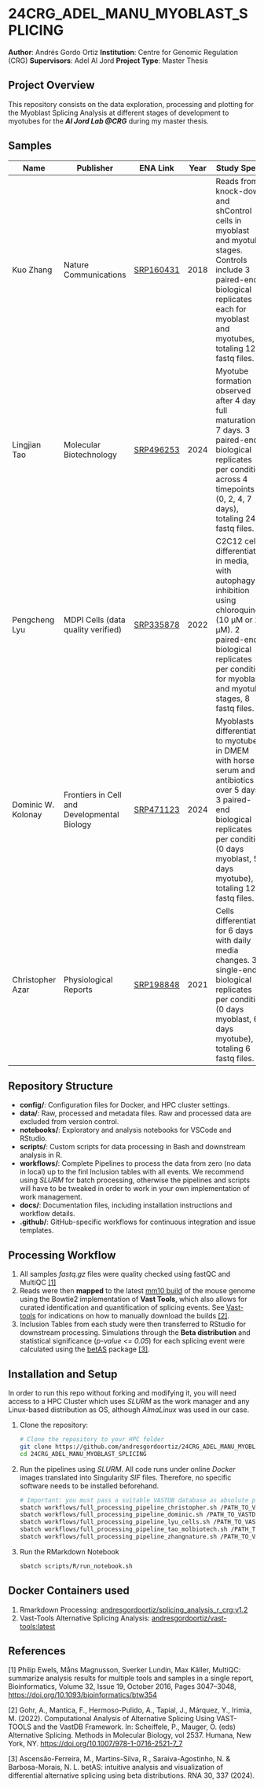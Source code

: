 # 24CRG_ADEL_MANU_MYOBLAST_SPLICING
**Author**: Andrés Gordo Ortiz
**Institution**: Centre for Genomic Regulation (CRG)
**Supervisors**: Adel Al Jord
**Project Type**: Master Thesis

## Project Overview

This repository consists on the data exploration, processing and plotting for the Myoblast Splicing Analysis at different stages of development to myotubes  for the ***Al Jord Lab @CRG*** during my master thesis.

## Samples

| Name              | Publisher                             | ENA Link  | Year | Study Specs                                                                                                                                                                                           | Details                                                 |
|-------------------|---------------------------------------|-----------|------|-------------------------------------------------------------------------------------------------------------------------------------------------------------------------------------------------------|---------------------------------------------------------|
| Kuo Zhang         | Nature Communications                 | [SRP160431](https://www.ebi.ac.uk/ena/browser/view/SRP160431) | 2018 | Reads from knock-down and shControl cells in myoblast and myotube stages. Controls include 3 paired-end biological replicates each for myoblast and myotubes, totaling 12 fastq files.                | ~30M per biosample                                      |
| Lingjian Tao      | Molecular Biotechnology               | [SRP496253](https://www.ebi.ac.uk/ena/browser/view/SRP496253) | 2024 | Myotube formation observed after 4 days, full maturation at 7 days. 3 paired-end biological replicates per condition across 4 timepoints (0, 2, 4, 7 days), totaling 24 fastq files.                  | ~44M per biosample                                      |
| Pengcheng Lyu     | MDPI Cells (data quality verified)    | [SRP335878](https://www.ebi.ac.uk/ena/browser/view/SRP335878) | 2022 | C2C12 cells differentiated in media, with autophagy inhibition using chloroquine (10 µM or 20 µM). 2 paired-end biological replicates per condition for myoblast and myotube stages, 8 fastq files.   | ~45M per biosample                                      |
| Dominic W. Kolonay | Frontiers in Cell and Developmental Biology | [SRP471123](https://www.ebi.ac.uk/ena/browser/view/SRP471123) | 2024 | Myoblasts differentiated to myotubes in DMEM with horse serum and antibiotics over 5 days. 3 paired-end biological replicates per condition (0 days myoblast, 5 days myotube), totaling 12 fastq files. | ~90M per biosample in myotubes, ~140M per biosample in myoblasts |
| Christopher Azar  | Physiological Reports                 | [SRP198848](https://www.ebi.ac.uk/ena/browser/view/SRP198848) | 2021 | Cells differentiated for 6 days with daily media changes. 3 single-end biological replicates per condition (0 days myoblast, 6 days myotube), totaling 6 fastq files.                                 | ~30M per biosample


## Repository Structure

- **config/**: Configuration files for Docker, and HPC cluster settings.
- **data/**: Raw, processed and metadata files. Raw and processed data are excluded from version control.
- **notebooks/**: Exploratory and analysis notebooks for VSCode and RStudio.
- **scripts/**: Custom scripts for data processing in Bash and downstream analysis in R.
- **workflows/**: Complete Pipelines to process the data from zero (no data in local) up to the finl Inclusion tables with all events. We recommend using *SLURM* for batch processing, otherwise the pipelines and scripts will have to be tweaked in order to work in your own implementation of work management.
- **docs/**: Documentation files, including installation instructions and workflow details.
- **.github/**: GitHub-specific workflows for continuous integration and issue templates.

## Processing Workflow

1. All samples *fastq.gz* files were quality checked using fastQC and MultiQC [[1]](#1)
2. Reads were then **mapped** to the latest [mm10 build](https://vastdb.crg.eu/libs/vastdb.mm2.23.06.20.tar.gz) of the mouse genome using the Bowtie2 implementation of **Vast Tools**, which also allows for curated identification and quantification of splicing events. See [Vast-tools](https://github.com/vastgroup/vast-tools) for indications on how to manually download the builds [[2]](#2).
3. Inclusion Tables from each study were then transferred to RStudio for downstream processing. Simulations through the **Beta distribution** and statistical significance (*p-value <= 0.05*) for each splicing event were calculated using the [betAS](https://github.com/DiseaseTranscriptomicsLab/betAS/) package [[3]](#3).

## Installation and Setup
In order to run this repo without forking and modifying it, you will need access to a HPC Cluster which uses *SLURM* as the work manager and any Linux-based distribution as OS, although *AlmaLinux* was used in our case.

1. Clone the repository:
   ```bash
   # Clone the repository to your HPC folder
   git clone https://github.com/andresgordoortiz/24CRG_ADEL_MANU_MYOBLAST_SPLICING.git
   cd 24CRG_ADEL_MANU_MYOBLAST_SPLICING
   ```

2. Run the pipelines using *SLURM*. All code runs under online *Docker* images translated into Singularity *SIF* files. Therefore, no specific software needs to be installed beforehand.
   ```bash
   # Important: you must pass a suitable VASTDB database as absolute path to run the pipelines
   sbatch workflows/full_processing_pipeline_christopher.sh /PATH_TO_VASTDB
   sbatch workflows/full_processing_pipeline_dominic.sh /PATH_TO_VASTDB
   sbatch workflows/full_processing_pipeline_lyu_cells.sh /PATH_TO_VASTDB
   sbatch workflows/full_processing_pipeline_tao_molbiotech.sh /PATH_TO_VASTDB
   sbatch workflows/full_processing_pipeline_zhangnature.sh /PATH_TO_VASTDB
   ```

3. Run the RMarkdown Notebook
   ```bash
   sbatch scripts/R/run_notebook.sh
   ```


## Docker Containers used
1. Rmarkdown Processing: [andresgordoortiz/splicing_analysis_r_crg:v1.2](https://hub.docker.com/layers/andresgordoortiz/splicing_analysis_r_crg/v1.2/images/sha256-67fd933eb88fbb9e3fe099c18eef9926bcaf916f92ff0f1fd5f9e876f78fd726?context=repo)
2. Vast-Tools Alternative Splicing Analysis: [andresgordoortiz/vast-tools:latest](https://hub.docker.com/layers/andresgordoortiz/vast-tools/latest/images/sha256-e760bb36d7383ad9d9447035d09d1b282f52e8d44acf6a14ffc23ffcc3d7d383?context=repo)

## References
<a id="1">[1]</a>
Philip Ewels, Måns Magnusson, Sverker Lundin, Max Käller, MultiQC: summarize analysis results for multiple tools and samples in a single report, Bioinformatics, Volume 32, Issue 19, October 2016, Pages 3047–3048, https://doi.org/10.1093/bioinformatics/btw354

<a id="2">[2]</a>
Gohr, A., Mantica, F., Hermoso-Pulido, A., Tapial, J., Márquez, Y., Irimia, M. (2022). Computational Analysis of Alternative Splicing Using VAST-TOOLS and the VastDB Framework. In: Scheiffele, P., Mauger, O. (eds) Alternative Splicing. Methods in Molecular Biology, vol 2537. Humana, New York, NY. https://doi.org/10.1007/978-1-0716-2521-7_7

<a id="3">[3]</a>
Ascensão-Ferreira, M., Martins-Silva, R., Saraiva-Agostinho, N. & Barbosa-Morais, N. L. betAS: intuitive analysis and visualization of differential alternative splicing using beta distributions. RNA 30, 337 (2024).


